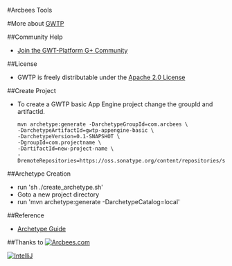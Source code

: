 #Arcbees Tools

#More about  [GWTP](https://github.com/ArcBees/GWTP)

##Community Help
* [Join the GWT-Platform G+ Community](https://plus.google.com/communities/113139554133824081251)

##License
* GWTP is freely distributable under the [Apache 2.0 License](http://www.apache.org/licenses/LICENSE-2.0.html)

##Create Project
* To create a GWTP basic App Engine project change the groupId and artifactId. 

  ```
  mvn archetype:generate -DarchetypeGroupId=com.arcbees \
  -DarchetypeArtifactId=gwtp-appengine-basic \
  -DarchetypeVersion=0.1-SNAPSHOT \
  -DgroupId=com.projectname \
  -DartifactId=new-project-name \
  -DremoteRepositories=https://oss.sonatype.org/content/repositories/snapshots/
  ```

##Archetype Creation
* run 'sh ./create_archetype.sh'
* Goto a new project directory
* run 'mvn archetype:generate -DarchetypeCatalog=local'

##Reference
* [Archetype Guide](http://maven.apache.org/guides/mini/guide-creating-archetypes.html)

##Thanks to
[![Arcbees.com](http://arcbees-ads.appspot.com/images/1.png)](http://arcbees.com)

[![IntelliJ](https://lh6.googleusercontent.com/--QIIJfKrjSk/UJJ6X-UohII/AAAAAAAAAVM/cOW7EjnH778/s800/banner_IDEA.png)](http://www.jetbrains.com/idea/index.html)
